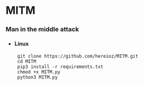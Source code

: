 # MITM
### Man in the middle attack

* #### Linux
       git clone https://github.com/hereioz/MITM.git
       cd MITM
       pip3 install -r requirements.txt
       chmod +x MITM.py
       python3 MITM.py
